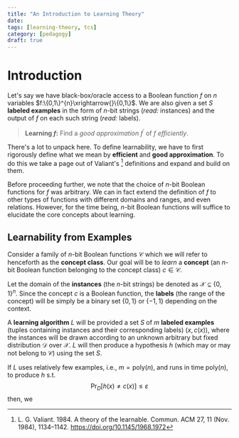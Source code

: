 ```yaml
---
title: "An Introduction to Learning Theory"
date: 
tags: [learning-theory, tcs]
category: [pedagogy]
draft: true
---
```


# Introduction

Let's say we have black-box/oracle access to a Boolean function $f$ on $n$ variables $f:\{0,1\}^{n}\xrightarrow{}\{0,1\}$. We are also given a set $S$ **labeled examples** in the form of $n$-bit strings (*read:* instances) and the output of $f$ on each such string (*read:* labels).

> **Learning $f$:** Find a *good approximation* $f^\prime$ of $f$ *efficiently*.


There's a lot to unpack here. To define learnability, we have to first rigorously define what we mean by **efficient** and **good approximation**. To do this we take a page out of Valiant's [^1] definitions and expand and build on them. 

Before proceeding further, we note that the choice of $n$-bit Boolean functions for $f$ was arbitrary. We can in fact extend the definition of $f$ to other types of functions with different domains and ranges, and even relations. However, for the time being, $n$-bit Boolean functions will suffice to elucidate the core concepts about learning.

## Learnability from Examples

Consider a family of $n$-bit Boolean functions $\mathcal{C}$ which we will refer to henceforth as the **concept class**. Our goal will be to *learn* a **concept** (an $n$-bit Boolean function belonging to the concept class) $c\in \mathcal{C}$.

Let the domain of the **instances** (the $n$-bit strings) be denoted as $\mathcal{X}\subseteq \{0,1\}^n$. Since the concept $c$ is a Boolean function, the **labels** (the range of the concept) will be simply be a binary set $\{0,1\}$ or $\{-1,1\}$ depending on the context.

A **learning algorithm** $L$ will be provided a set $S$ of $m$ **labeled examples** (tuples containing instances and their corresponding labels) $(x,c(x))$, where the instances will be drawn according to an unknown arbitrary but fixed distribution $\mathcal{D}$ over $\mathcal{X}$. $L$ will then produce a hypothesis $h$ (which may or may not belong to $\mathcal{C}$) using the set $S$.

If $L$ uses relatively few examples, i.e., $m=\mathrm{poly}(n)$, and runs in time $\mathrm{poly}(n)$, to produce $h$ s.t.
$$
\mathrm{Pr}_{D}\left[h(x)\neq c(x)\right]\leq \varepsilon
$$
then, we 

[^1]: L. G. Valiant. 1984. A theory of the learnable. Commun. ACM 27, 11 (Nov. 1984), 1134–1142. https://doi.org/10.1145/1968.1972

